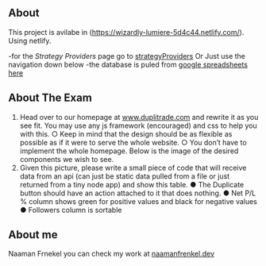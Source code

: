 ## About

This project is avilabe in (https://wizardly-lumiere-5d4c44.netlify.com/). Using netlify.

-for the *Strategy Providers* page go to [strategyProviders](https://wizardly-lumiere-5d4c44.netlify.com/strategyProviders)
    Or Just use the navigation down below
-the database is puled from [google spreadsheets here](https://docs.google.com/spreadsheets/d/1Ifv_KbYZAjzsg_8KG7FfwgDr1IRxmwBDZJwJFGmH7pw/edit#gid=0)

## About The Exam

1. Head over to our homepage at www.duplitrade.com and rewrite it as you see fit. You 
may use any js framework (encouraged) and css to help you with this. 
  ○ Keep in mind that the design should be as flexible as possible as if it were to serve the whole website. 
  ○ You don’t have to implement the whole homepage. Below is the image of the desired components we wish to see. 
2. Given this picture, please write a small piece of code that will receive data from an api (can just be static data pulled from a file or just returned from a tiny node app) and show this table. 
  ● The Duplicate button should have an action attached to it that does nothing. 
  ● Net P/L % column shows green for positive values and black for negative values 
  ● Followers column is sortable 


## About me

Naaman Frnekel
you can check my work at [naamanfrenkel.dev](https://naamanfrenkel.dev)